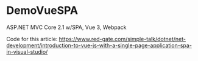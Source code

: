 # DemoVueSPA
ASP.NET MVC Core 2.1 w/SPA, Vue 3, Webpack

Code for this article: 
https://www.red-gate.com/simple-talk/dotnet/net-development/introduction-to-vue-js-with-a-single-page-application-spa-in-visual-studio/

